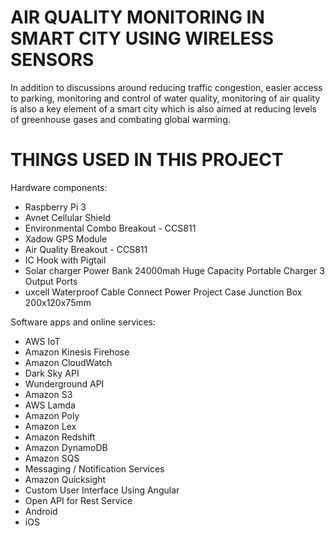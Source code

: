 # AIR QUALITY MONITORING IN SMART CITY USING WIRELESS SENSORS

In addition to discussions around reducing traffic congestion, easier access
to parking, monitoring and control of water quality, monitoring of air quality
is also a key element of a smart city which is also aimed at reducing levels
of greenhouse gases and combating global warming.

# THINGS USED IN THIS PROJECT

Hardware components:

* Raspberry Pi 3
* Avnet Cellular Shield
* Environmental Combo Breakout - CCS811
* Xadow GPS Module
* Air Quality Breakout - CCS811
* IC Hook with Pigtail
* Solar charger Power Bank 24000mah Huge Capacity Portable Charger 3 Output Ports
* uxcell Waterproof Cable Connect Power Project Case Junction Box 200x120x75mm

Software apps and online services:

* AWS IoT
* Amazon Kinesis Firehose
* Amazon CloudWatch
* Dark Sky API
* Wunderground API
* Amazon S3
* AWS Lamda
* Amazon Poly
* Amazon Lex
* Amazon Redshift
* Amazon DynamoDB
* Amazon SQS
* Messaging / Notification Services
* Amazon Quicksight
* Custom User Interface Using Angular
* Open API for Rest Service
* Android
* iOS
